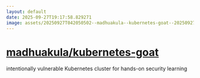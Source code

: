 ```yaml
---
layout: default
date: 2025-09-27T19:17:58.829271
image: assets/20250927T042050502--madhuakula--kubernetes-goat--20250927T043512195--cropped.png
---
```


# [madhuakula/kubernetes-goat](https://github.com/madhuakula/kubernetes-goat)

intentionally vulnerable Kubernetes cluster for hands-on security learning
